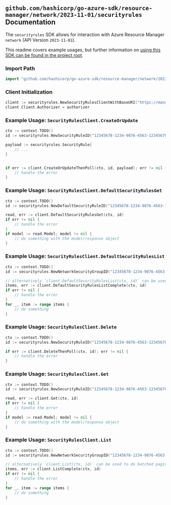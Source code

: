 
## `github.com/hashicorp/go-azure-sdk/resource-manager/network/2023-11-01/securityrules` Documentation

The `securityrules` SDK allows for interaction with Azure Resource Manager `network` (API Version `2023-11-01`).

This readme covers example usages, but further information on [using this SDK can be found in the project root](https://github.com/hashicorp/go-azure-sdk/tree/main/docs).

### Import Path

```go
import "github.com/hashicorp/go-azure-sdk/resource-manager/network/2023-11-01/securityrules"
```


### Client Initialization

```go
client := securityrules.NewSecurityRulesClientWithBaseURI("https://management.azure.com")
client.Client.Authorizer = authorizer
```


### Example Usage: `SecurityRulesClient.CreateOrUpdate`

```go
ctx := context.TODO()
id := securityrules.NewSecurityRuleID("12345678-1234-9876-4563-123456789012", "example-resource-group", "networkSecurityGroupName", "securityRuleName")

payload := securityrules.SecurityRule{
	// ...
}


if err := client.CreateOrUpdateThenPoll(ctx, id, payload); err != nil {
	// handle the error
}
```


### Example Usage: `SecurityRulesClient.DefaultSecurityRulesGet`

```go
ctx := context.TODO()
id := securityrules.NewDefaultSecurityRuleID("12345678-1234-9876-4563-123456789012", "example-resource-group", "networkSecurityGroupName", "defaultSecurityRuleName")

read, err := client.DefaultSecurityRulesGet(ctx, id)
if err != nil {
	// handle the error
}
if model := read.Model; model != nil {
	// do something with the model/response object
}
```


### Example Usage: `SecurityRulesClient.DefaultSecurityRulesList`

```go
ctx := context.TODO()
id := securityrules.NewNetworkSecurityGroupID("12345678-1234-9876-4563-123456789012", "example-resource-group", "networkSecurityGroupName")

// alternatively `client.DefaultSecurityRulesList(ctx, id)` can be used to do batched pagination
items, err := client.DefaultSecurityRulesListComplete(ctx, id)
if err != nil {
	// handle the error
}
for _, item := range items {
	// do something
}
```


### Example Usage: `SecurityRulesClient.Delete`

```go
ctx := context.TODO()
id := securityrules.NewSecurityRuleID("12345678-1234-9876-4563-123456789012", "example-resource-group", "networkSecurityGroupName", "securityRuleName")

if err := client.DeleteThenPoll(ctx, id); err != nil {
	// handle the error
}
```


### Example Usage: `SecurityRulesClient.Get`

```go
ctx := context.TODO()
id := securityrules.NewSecurityRuleID("12345678-1234-9876-4563-123456789012", "example-resource-group", "networkSecurityGroupName", "securityRuleName")

read, err := client.Get(ctx, id)
if err != nil {
	// handle the error
}
if model := read.Model; model != nil {
	// do something with the model/response object
}
```


### Example Usage: `SecurityRulesClient.List`

```go
ctx := context.TODO()
id := securityrules.NewNetworkSecurityGroupID("12345678-1234-9876-4563-123456789012", "example-resource-group", "networkSecurityGroupName")

// alternatively `client.List(ctx, id)` can be used to do batched pagination
items, err := client.ListComplete(ctx, id)
if err != nil {
	// handle the error
}
for _, item := range items {
	// do something
}
```
